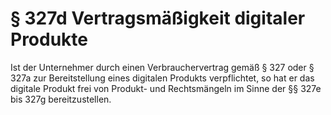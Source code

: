 # § 327d Vertragsmäßigkeit digitaler Produkte
Ist der Unternehmer durch einen Verbrauchervertrag gemäß § 327 oder § 327a zur Bereitstellung eines digitalen Produkts verpflichtet, so hat er das digitale Produkt frei von Produkt- und Rechtsmängeln im Sinne der §§ 327e bis 327g bereitzustellen.